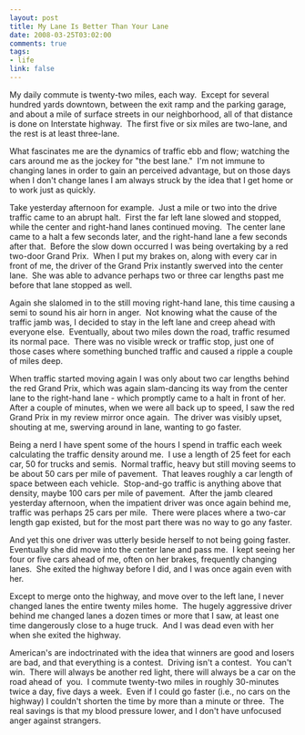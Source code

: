```yaml
--- 
layout: post
title: My Lane Is Better Than Your Lane
date: 2008-03-25T03:02:00
comments: true
tags:
- life
link: false
---
```

My daily commute is twenty-two miles, each way.  Except for several hundred yards downtown, between the exit ramp and the parking garage, and about a mile of surface streets in our neighborhood, all of that distance is done on Interstate highway.  The first five or six miles are two-lane, and the rest is at least three-lane.

What fascinates me are the dynamics of traffic ebb and flow; watching the cars around me as the jockey for "the best lane."  I'm not immune to changing lanes in order to gain an perceived advantage, but on those days when I don't change lanes I am always struck by the idea that I get home or to work just as quickly.

Take yesterday afternoon for example.  Just a mile or two into the drive traffic came to an abrupt halt.  First the far left lane slowed and stopped, while the center and right-hand lanes continued moving.  The center lane came to a halt a few seconds later, and the right-hand lane a few seconds after that.  Before the slow down occurred I was being overtaking by a red two-door Grand Prix.  When I put my brakes on, along with every car in front of me, the driver of the Grand Prix instantly swerved into the center lane.  She was able to advance perhaps two or three car lengths past me before that lane stopped as well.

Again she slalomed in to the still moving right-hand lane, this time causing a semi to sound his air horn in anger.  Not knowing what the cause of the traffic jamb was, I decided to stay in the left lane and creep ahead with everyone else.  Eventually, about two miles down the road, traffic resumed its normal pace.  There was no visible wreck or traffic stop, just one of those cases where something bunched traffic and caused a ripple a couple of miles deep.

When traffic started moving again I was only about two car lengths behind the red Grand Prix, which was again slam-dancing its way from the center lane to the right-hand lane - which promptly came to a halt in front of her.  After a couple of minutes, when we were all back up to speed, I saw the red Grand Prix in my review mirror once again.  The driver was visibly upset, shouting at me, swerving around in lane, wanting to go faster.

Being a nerd I have spent some of the hours I spend in traffic each week calculating the traffic density around me.  I use a length of 25 feet for each car, 50 for trucks and semis.  Normal traffic, heavy but still moving seems to be about 50 cars per mile of pavement.  That leaves roughly a car length of space between each vehicle.  Stop-and-go traffic is anything above that density, maybe 100 cars per mile of pavement.  After the jamb cleared yesterday afternoon, when the impatient driver was once again behind me, traffic was perhaps 25 cars per mile.  There were places where a two-car length gap existed, but for the most part there was no way to go any faster.

And yet this one driver was utterly beside herself to not being going faster.  Eventually she did move into the center lane and pass me.  I kept seeing her four or five cars ahead of me, often on her brakes, frequently changing lanes.  She exited the highway before I did, and I was once again even with her.

Except to merge onto the highway, and move over to the left lane, I never changed lanes the entire twenty miles home.  The hugely aggressive driver behind me changed lanes a dozen times or more that I saw, at least one time dangerously close to a huge truck.  And I was dead even with her when she exited the highway.

American's are indoctrinated with the idea that winners are good and losers are bad, and that everything is a contest.  Driving isn't a contest.  You can't win.  There will always be another red light, there will always be a car on the road ahead of  you.  I commute twenty-two miles in roughly 30-minutes twice a day, five days a week.  Even if I could go faster (i.e., no cars on the highway) I couldn't shorten the time by more than a minute or three.  The real savings is that my blood pressure lower, and I don't have unfocused anger against strangers.
